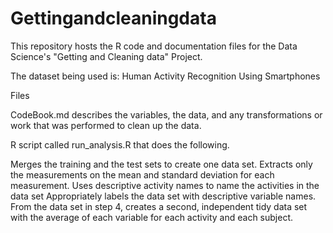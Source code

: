 # Gettingandcleaningdata

This repository hosts the R code and documentation files for the Data Science's  "Getting and Cleaning data" Project.

The dataset being used is: Human Activity Recognition Using Smartphones

Files

CodeBook.md describes the variables, the data, and any transformations or work that was performed to clean up the data.

R script called run_analysis.R that does the following.

Merges the training and the test sets to create one data set.
Extracts only the measurements on the mean and standard deviation for each measurement.
Uses descriptive activity names to name the activities in the data set
Appropriately labels the data set with descriptive variable names.
From the data set in step 4, creates a second, independent tidy data set with the average of each variable for each activity and each subject.
